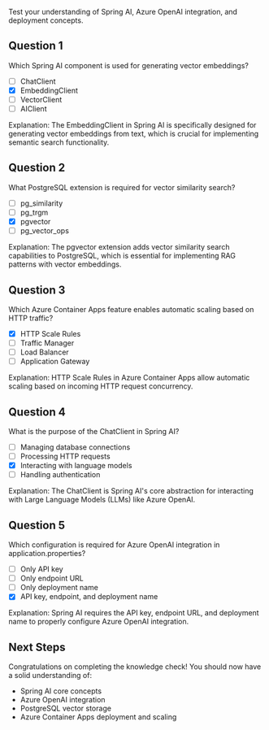 Test your understanding of Spring AI, Azure OpenAI integration, and deployment concepts.

## Question 1

Which Spring AI component is used for generating vector embeddings?

- [ ] ChatClient
- [x] EmbeddingClient
- [ ] VectorClient
- [ ] AIClient

Explanation: The EmbeddingClient in Spring AI is specifically designed for generating vector embeddings from text, which is crucial for implementing semantic search functionality.

## Question 2

What PostgreSQL extension is required for vector similarity search?

- [ ] pg_similarity
- [ ] pg_trgm
- [x] pgvector
- [ ] pg_vector_ops

Explanation: The pgvector extension adds vector similarity search capabilities to PostgreSQL, which is essential for implementing RAG patterns with vector embeddings.

## Question 3

Which Azure Container Apps feature enables automatic scaling based on HTTP traffic?

- [x] HTTP Scale Rules
- [ ] Traffic Manager
- [ ] Load Balancer
- [ ] Application Gateway

Explanation: HTTP Scale Rules in Azure Container Apps allow automatic scaling based on incoming HTTP request concurrency.

## Question 4

What is the purpose of the ChatClient in Spring AI?

- [ ] Managing database connections
- [ ] Processing HTTP requests
- [x] Interacting with language models
- [ ] Handling authentication

Explanation: The ChatClient is Spring AI's core abstraction for interacting with Large Language Models (LLMs) like Azure OpenAI.

## Question 5

Which configuration is required for Azure OpenAI integration in application.properties?

- [ ] Only API key
- [ ] Only endpoint URL
- [ ] Only deployment name
- [x] API key, endpoint, and deployment name

Explanation: Spring AI requires the API key, endpoint URL, and deployment name to properly configure Azure OpenAI integration.

## Next Steps

Congratulations on completing the knowledge check! You should now have a solid understanding of:

- Spring AI core concepts
- Azure OpenAI integration
- PostgreSQL vector storage
- Azure Container Apps deployment and scaling

